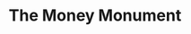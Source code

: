 ---
pid: LLP341
title: The Money Monument
location_transcription: on top of a Hollywood star
zipcode: '19141'
outside_phl: 
neighborhood: Logan
age: '12'
age_range: 6-13
instagram: 
image_file_name: LLP_341.jpg
proposal_transcription: |-
  This money monument is dedicated to the homeless & poor so the can know that one day something good will happen and they will have a better life.

  There is also a moneybox where people can donate money to the poor so the homeless can get a home.
topic: Business,Inequality,Social Justice
topic_summary: 0, 0, 0
type: Interactive,Sculpture Statue
keywords_other: "$, homeless, poor, box, donations"
credit: 'Joyce Chen #peaceout'
image_labels: 
twitter: 
facebook: 
permalink: "/monuments/llp341/"
layout: item-page
---